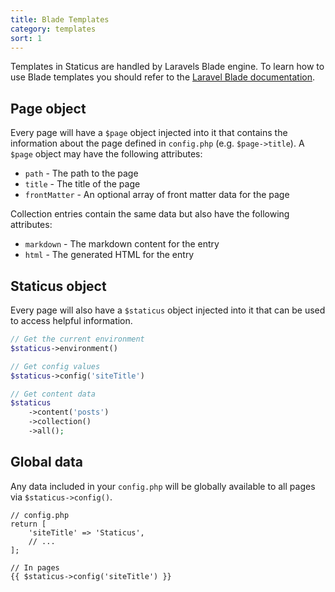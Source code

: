 ```yaml
---
title: Blade Templates
category: templates
sort: 1
---
```


Templates in Staticus are handled by Laravels Blade engine. To learn how to use Blade templates you should refer to the [Laravel Blade documentation](https://laravel.com/docs/9.x/blade).

## Page object

Every page will have a `$page` object injected into it that contains the information about the page defined in `config.php` (e.g. `$page->title`). A `$page` object may have the following attributes:

* `path` - The path to the page
* `title` - The title of the page
* `frontMatter` - An optional array of front matter data for the page

Collection entries contain the same data but also have the following attributes:

* `markdown` - The markdown content for the entry
* `html` - The generated HTML for the entry

## Staticus object

Every page will also have a `$staticus` object injected into it that can be used to access helpful information.

```php
// Get the current environment
$staticus->environment()

// Get config values
$staticus->config('siteTitle')

// Get content data
$staticus
    ->content('posts')
    ->collection()
    ->all();
```

## Global data

Any data included in your `config.php` will be globally available to all pages via `$staticus->config()`.

```
// config.php
return [
    'siteTitle' => 'Staticus',
    // ...
];

// In pages
{{ $staticus->config('siteTitle') }}
```
